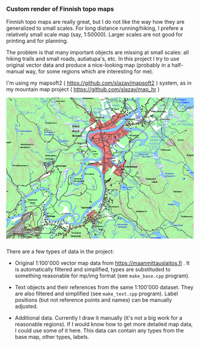 ### Custom render of Finnish topo maps

Finnish topo maps are really great, but I do not like the way how
they are generalized to small scales. For long distance running/hiking,
I prefere a relatively small scale map (say, 1:50000). Larger scales
are not good for printing and for planning.

The problem is that many important objects are missing at small scales:
all hiking trails and small roads, autiatupa's, etc. In this project I
try to use original vector data and produce a nice-looking map (probably
in a half-manual way, for some regions which are interesting for me).

I'm using my mapsoft2 ( https://github.com/slazav/mapsoft2 ) system, as
in my mountain map project ( https://github.com/slazav/map_hr )

![example 1](https://github.com/slazav/map_fi/blob/main/example1.png)

###

There are a few types of data in the project:

* Original 1:100'000 vector map data from https://maanmittauslaitos.fi .
It is automatically filtered and simplified, types are substituded to
something reasonable for mp/img format (see `make_base.cpp` program).

* Text objects and their references from the same 1:100'000 dataset.
They are also filtered and simplified (see `make_text.cpp` program).
Label positions (but not reference points and names) can be manually
adjusted.

* Additional data. Currently I draw it manually (it's not a big work for
a reasonable regions). If I would know how to get more detailed map
data, I could use some of it here. This data can contain any
types from the base map, other types, labels.
